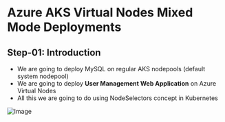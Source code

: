# Azure AKS Virtual Nodes Mixed Mode Deployments

## Step-01: Introduction
- We are going to deploy MySQL on regular AKS nodepools (default system nodepool)
- We are going to deploy **User Management Web Application** on Azure Virtual Nodes
- All this we are going to do using NodeSelectors concept in Kubernetes

![Image](https://stacksimplify.com/course-images/azure-kubernetes-service-virtual-nodes-mixed-mode-deployments.png "Azure AKS Kubernetes - Masterclass")